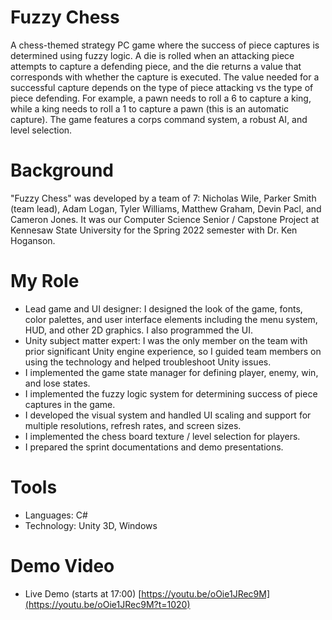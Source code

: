 # Fuzzy Chess
A chess-themed strategy PC game where the success of piece captures is determined using fuzzy logic. A die is rolled when an attacking piece attempts to capture a defending piece, and the die returns a value that corresponds with whether the capture is executed. The value needed for a successful capture depends on the type of piece attacking vs the type of piece defending. For example, a pawn needs to roll a 6 to capture a king, while a king needs to roll a 1 to capture a pawn (this is an automatic capture). The game features a corps command system, a robust AI, and level selection.   

# Background
"Fuzzy Chess" was developed by a team of 7: Nicholas Wile, Parker Smith (team lead), Adam Logan, Tyler Williams, Matthew Graham, Devin Pacl, and Cameron Jones. It was our Computer Science Senior / Capstone Project at Kennesaw State University for the Spring 2022 semester with Dr. Ken Hoganson. 

# My Role
- Lead game and UI designer: I designed the look of the game, fonts, color palettes, and user interface elements including the menu system, HUD, and other 2D graphics. I also programmed the UI.
- Unity subject matter expert: I was the only member on the team with prior significant Unity engine experience, so I guided team members on using the technology and helped troubleshoot Unity issues.
- I implemented the game state manager for defining player, enemy, win, and lose states.
- I implemented the fuzzy logic system for determining success of piece captures in the game.
- I developed the visual system and handled UI scaling and support for multiple resolutions, refresh rates, and screen sizes.
- I implemented the chess board texture / level selection for players.
- I prepared the sprint documentations and demo presentations. 


# Tools
- Languages: C#
- Technology: Unity 3D, Windows

# Demo Video
- Live Demo (starts at 17:00) [https://youtu.be/oOie1JRec9M](https://youtu.be/oOie1JRec9M?t=1020)
